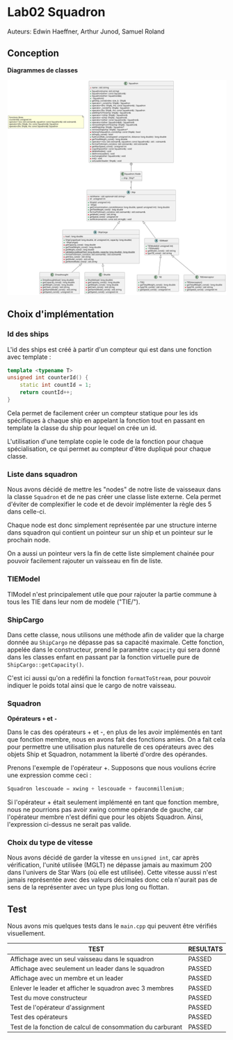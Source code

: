 # Lab02 Squadron
Auteurs: Edwin Haeffner, Arthur Junod, Samuel Roland

## Conception
**Diagrammes de classes**

![diagram](diagram.svg)

## Choix d'implémentation
### Id des ships
L'id des ships est créé à partir d'un compteur qui est dans une fonction avec template :

````cpp
template <typename T>
unsigned int counterId() {
    static int countId = 1;
    return countId++;
}
````
Cela permet de facilement créer un compteur statique pour les ids spécifiques à chaque ship en appelant la fonction tout en passant en template la classe du ship pour lequel on crée un id.

L'utilisation d'une template copie le code de la fonction pour chaque spécialisation, ce qui permet au compteur d'être dupliqué pour chaque classe.

### Liste dans squadron
Nous avons décidé de mettre les "nodes" de notre liste de vaisseaux dans la classe `Squadron` et de ne pas créer une classe liste externe. Cela permet d'éviter de complexifier le code et de devoir implémenter la règle des 5 dans celle-ci.

Chaque node est donc simplement représentée par une structure interne dans squadron qui contient un pointeur sur un ship et un pointeur sur le prochain node.

On a aussi un pointeur vers la fin de cette liste simplement chainée pour pouvoir facilement rajouter un vaisseau en fin de liste.

### TIEModel
TIModel n'est principalement utile que pour rajouter la partie commune à tous les TIE dans leur nom de modèle ("TIE/").

### ShipCargo
Dans cette classe, nous utilisons une méthode afin de valider que la charge donnée au `ShipCargo` ne dépasse pas sa capacité maximale. Cette fonction, appelée dans le constructeur, prend le paramètre `capacity` qui sera donné dans les classes enfant en passant par la fonction virtuelle pure de `ShipCargo::getCapacity()`.

C'est ici aussi qu'on a redéfini la fonction `formatToStream`, pour pouvoir indiquer le poids total ainsi que le cargo de notre vaisseau.

### Squadron

**Opérateurs `+` et `-`**

Dans le cas des opérateurs + et -, en plus de les avoir implémentés en tant que fonction membre, nous en avons fait des fonctions amies. On a fait cela pour permettre une utilisation plus naturelle de ces opérateurs avec des 
objets Ship et Squadron, notamment la liberté d'ordre des opérandes.

Prenons l'exemple de l'opérateur +. Supposons que nous voulions écrire une expression comme ceci :

```cpp
Squadron lescouade = xwing + lescouade + fauconmillenium;
```

Si l'opérateur + était seulement implémenté en tant que fonction membre, nous ne pourrions pas avoir xwing comme opérande de gauche, car l'opérateur membre n'est défini que pour les objets Squadron. Ainsi, l'expression ci-dessus ne serait pas valide.


### Choix du type de vitesse
Nous avons décidé de garder la vitesse en `unsigned int`, car après vérification, l'unité utilisée (MGLT) ne dépasse jamais au maximum 200 dans l'univers de Star Wars (où elle est utilisée). Cette vitesse aussi n'est jamais représentée avec des valeurs décimales donc cela n'aurait pas de sens de la représenter avec un type plus long ou flottan.

## Test
Nous avons mis quelques tests dans le `main.cpp` qui peuvent être vérifiés visuellement.

| TEST                                                       | RESULTATS |
|------------------------------------------------------------|-----------|
| Affichage avec un seul vaisseau dans le squadron           | PASSED    |
| Affichage avec seulement un leader dans le squadron        | PASSED    |
| Affichage avec un membre et un leader                      | PASSED    |
| Enlever le leader et afficher le squadron avec 3 membres   | PASSED    |
| Test du move constructeur                                  | PASSED    |
| Test de l'opérateur d'assignment                           | PASSED    |
| Test des opérateurs                                        | PASSED    |
| Test de la fonction de calcul de consommation du carburant | PASSED    |


